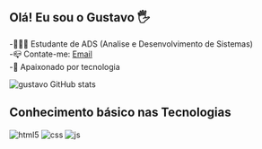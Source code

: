 ## Olá! Eu sou o Gustavo 🖐️
-👨🏻‍🎓 Estudante de ADS (Analise e Desenvolvimento de Sistemas)<br/>
-📪 Contate-me: <a href="gustavo.silvasouzade@gmail.com" target="_blank">Email</a></br>
-🤖 Apaixonado por tecnologia


![gustavo GitHub stats](https://github-readme-stats.vercel.app/api?username=gustavo-ctrl&show_icons=true&theme=dracula&count_private=true)

## Conhecimento básico nas Tecnologias
<div style="display: inline_block">
  <img align="center" alt="html5" src="https://img.shields.io/badge/HTML5-E34F26?style=for-the-badge&logo=html5&logoColor=white" />
  <img align="center" alt="css" src="https://img.shields.io/badge/CSS3-1572B6?style=for-the-badge&logo=css3&logoColor=white" />
  <img align="center" alt="js" src="https://img.shields.io/badge/JavaScript-F7DF1E?style=for-the-badge&logo=javascript&logoColor=black" />
</div><br/>
